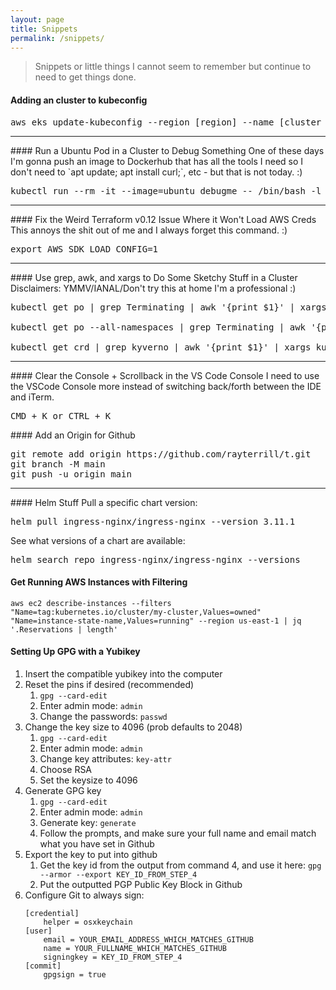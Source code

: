 ```yaml
---
layout: page
title: Snippets
permalink: /snippets/
---
```


> Snippets or little things I cannot seem to remember but continue to need to get things done.

#### Adding an cluster to kubeconfig
<pre class="code">
aws eks update-kubeconfig --region [region] --name [cluster name]
</pre>
<hr />
#### Run a Ubuntu Pod in a Cluster to Debug Something
One of these days I'm gonna push an image to Dockerhub that has all the tools I need so I don't need to `apt update; apt install curl;`, etc - but that is not today. :)
<pre class="code">
kubectl run --rm -it --image=ubuntu debugme -- /bin/bash -l
</pre>
<hr />
#### Fix the Weird Terraform v0.12 Issue Where it Won't Load AWS Creds
This annoys the shit out of me and I always forget this command. :)
<pre class=code>
export AWS_SDK_LOAD_CONFIG=1
</pre>
<hr />
#### Use grep, awk, and xargs to Do Some Sketchy Stuff in a Cluster
Disclaimers: YMMV/IANAL/Don't try this at home I'm a professional :)

<pre class="code">
kubectl get po | grep Terminating | awk '{print $1}' | xargs kubectl delete po --force --grace-period=0

kubectl get po --all-namespaces | grep Terminating | awk '{print $2 " " $1}' | xargs printf 'kubectl delete po %s -n %s --force --grace-period=0\n'

kubectl get crd | grep kyverno | awk '{print $1}' | xargs kubectl delete crd
</pre>
<hr />
#### Clear the Console + Scrollback in the VS Code Console
I need to use the VSCode Console more instead of switching back/forth between the IDE and iTerm.
<pre class="code">
<kbd>CMD + K</kbd> or <kbd>CTRL + K</kbd>
</pre>
#### Add an Origin for Github
<pre class="code">
git remote add origin https://github.com/rayterrill/t.git
git branch -M main
git push -u origin main
</pre>
<hr />
#### Helm Stuff
Pull a specific chart version:
<pre class="code">
helm pull ingress-nginx/ingress-nginx --version 3.11.1
</pre>
See what versions of a chart are available:
<pre class="code">
helm search repo ingress-nginx/ingress-nginx --versions
</pre>

#### Get Running AWS Instances with Filtering
```
aws ec2 describe-instances --filters "Name=tag:kubernetes.io/cluster/my-cluster,Values=owned" "Name=instance-state-name,Values=running" --region us-east-1 | jq '.Reservations | length'
```

#### Setting Up GPG with a Yubikey

1. Insert the compatible yubikey into the computer
2. Reset the pins if desired (recommended)
    1. `gpg --card-edit`
    2. Enter admin mode: `admin`
    3. Change the passwords: `passwd`
3. Change the key size to 4096 (prob defaults to 2048)
    1. `gpg --card-edit`
    2. Enter admin mode: `admin`
    3. Change key attributes: `key-attr`
    4. Choose RSA
    5. Set the keysize to 4096
4. Generate GPG key
    1. `gpg --card-edit`
    2. Enter admin mode: `admin`
    3. Generate key: `generate`
    4. Follow the prompts, and make sure your full name and email match what you have set in Github
5. Export the key to put into github
    1. Get the key id from the output from command 4, and use it here: `gpg --armor --export KEY_ID_FROM_STEP_4`
    2. Put the outputted PGP Public Key Block in Github
6. Configure Git to always sign:
    ```
    [credential]
        helper = osxkeychain
    [user]
        email = YOUR_EMAIL_ADDRESS_WHICH_MATCHES_GITHUB
        name = YOUR_FULLNAME_WHICH_MATCHES_GITHUB
        signingkey = KEY_ID_FROM_STEP_4
    [commit]
        gpgsign = true
    ```
